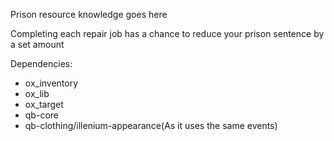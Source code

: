 Prison resource knowledge goes here

Completing each repair job has a chance to reduce your prison sentence by a set amount

Dependencies:

- ox_inventory
- ox_lib
- ox_target
- qb-core
- qb-clothing/illenium-appearance(As it uses the same events)